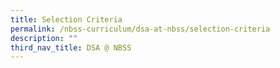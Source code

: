 ```yaml
---
title: Selection Criteria
permalink: /nbss-curriculum/dsa-at-nbss/selection-criteria
description: ""
third_nav_title: DSA @ NBSS
---
```

